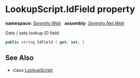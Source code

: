 # LookupScript.IdField property
**namespace:** *[Serenity.Web](../../README.md#serenity.web-namespace)*   **assembly**: *[Serenity.Net.Web](../../README.md)*

Gets / sets lookup ID field

```csharp
public string IdField { get; set; }
```

## See Also

* class [LookupScript](../LookupScript.md)